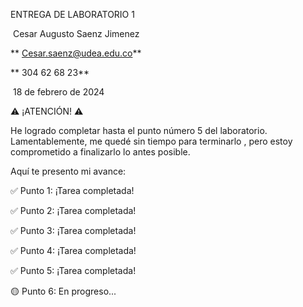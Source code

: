 
ENTREGA DE LABORATORIO 1

 ‍ Cesar Augusto Saenz Jimenez

 ** Cesar.saenz@udea.edu.co**

 ** 304 62 68 23**

 ️ 18 de febrero de 2024

 ⚠️ ¡ATENCIÓN! ⚠️

 He logrado completar hasta el punto número 5 del laboratorio.  Lamentablemente, me quedé sin tiempo para terminarlo , pero estoy comprometido a finalizarlo lo antes posible.

 Aquí te presento mi avance:

 ✅ Punto 1: ¡Tarea completada!

 ✅ Punto 2: ¡Tarea completada!

 ✅ Punto 3: ¡Tarea completada!

 ✅ Punto 4: ¡Tarea completada!

 ✅ Punto 5: ¡Tarea completada!

 🟡 Punto 6: En progreso...